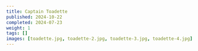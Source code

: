```yaml
---
title: Captain Toadette
published: 2024-10-22
completed: 2024-07-23
weight: 1
tags: []
images: [toadette.jpg, toadette-2.jpg, toadette-3.jpg, toadette-4.jpg]
---
```

